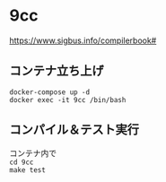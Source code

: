# 9cc
https://www.sigbus.info/compilerbook#

## コンテナ立ち上げ
`docker-compose up -d`<br>
`docker exec -it 9cc /bin/bash`<br>

## コンパイル＆テスト実行
コンテナ内で<br>
`cd 9cc`<br>
`make test`
